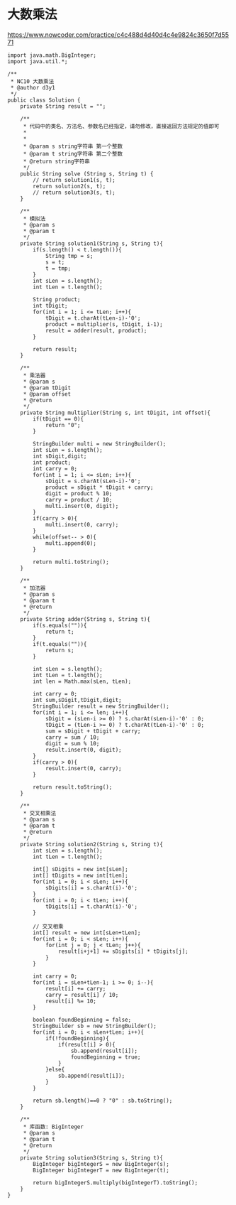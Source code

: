# 大数乘法
https://www.nowcoder.com/practice/c4c488d4d40d4c4e9824c3650f7d5571

    import java.math.BigInteger;
    import java.util.*;
    
    /**
     * NC10 大数乘法
     * @author d3y1
     */
    public class Solution {
        private String result = "";
    
        /**
         * 代码中的类名、方法名、参数名已经指定，请勿修改，直接返回方法规定的值即可
         *
         *
         * @param s string字符串 第一个整数
         * @param t string字符串 第二个整数
         * @return string字符串
         */
        public String solve (String s, String t) {
            // return solution1(s, t);
            return solution2(s, t);
            // return solution3(s, t);
        }
    
        /**
         * 模拟法
         * @param s
         * @param t
         */
        private String solution1(String s, String t){
            if(s.length() < t.length()){
                String tmp = s;
                s = t;
                t = tmp;
            }
            int sLen = s.length();
            int tLen = t.length();
    
            String product;
            int tDigit;
            for(int i = 1; i <= tLen; i++){
                tDigit = t.charAt(tLen-i)-'0';
                product = multiplier(s, tDigit, i-1);
                result = adder(result, product);
            }
    
            return result;
        }
    
        /**
         * 乘法器
         * @param s
         * @param tDigit
         * @param offset
         * @return
         */
        private String multiplier(String s, int tDigit, int offset){
            if(tDigit == 0){
                return "0";
            }
    
            StringBuilder multi = new StringBuilder();
            int sLen = s.length();
            int sDigit,digit;
            int product;
            int carry = 0;
            for(int i = 1; i <= sLen; i++){
                sDigit = s.charAt(sLen-i)-'0';
                product = sDigit * tDigit + carry;
                digit = product % 10;
                carry = product / 10;
                multi.insert(0, digit);
            }
            if(carry > 0){
                multi.insert(0, carry);
            }
            while(offset-- > 0){
                multi.append(0);
            }
    
            return multi.toString();
        }
    
        /**
         * 加法器
         * @param s
         * @param t
         * @return
         */
        private String adder(String s, String t){
            if(s.equals("")){
                return t;
            }
            if(t.equals("")){
                return s;
            }
    
            int sLen = s.length();
            int tLen = t.length();
            int len = Math.max(sLen, tLen);
    
            int carry = 0;
            int sum,sDigit,tDigit,digit;
            StringBuilder result = new StringBuilder();
            for(int i = 1; i <= len; i++){
                sDigit = (sLen-i >= 0) ? s.charAt(sLen-i)-'0' : 0;
                tDigit = (tLen-i >= 0) ? t.charAt(tLen-i)-'0' : 0;
                sum = sDigit + tDigit + carry;
                carry = sum / 10;
                digit = sum % 10;
                result.insert(0, digit);
            }
            if(carry > 0){
                result.insert(0, carry);
            }
    
            return result.toString();
        }
    
        /**
         * 交叉相乘法
         * @param s
         * @param t
         * @return
         */
        private String solution2(String s, String t){
            int sLen = s.length();
            int tLen = t.length();
    
            int[] sDigits = new int[sLen];
            int[] tDigits = new int[tLen];
            for(int i = 0; i < sLen; i++){
                sDigits[i] = s.charAt(i)-'0';
            }
            for(int i = 0; i < tLen; i++){
                tDigits[i] = t.charAt(i)-'0';
            }
    
            // 交叉相乘
            int[] result = new int[sLen+tLen];
            for(int i = 0; i < sLen; i++){
                for(int j = 0; j < tLen; j++){
                    result[i+j+1] += sDigits[i] * tDigits[j];
                }
            }
    
            int carry = 0;
            for(int i = sLen+tLen-1; i >= 0; i--){
                result[i] += carry;
                carry = result[i] / 10;
                result[i] %= 10;
            }
    
            boolean foundBeginning = false;
            StringBuilder sb = new StringBuilder();
            for(int i = 0; i < sLen+tLen; i++){
                if(!foundBeginning){
                    if(result[i] > 0){
                        sb.append(result[i]);
                        foundBeginning = true;
                    }
                }else{
                    sb.append(result[i]);
                }
            }
    
            return sb.length()==0 ? "0" : sb.toString();
        }
    
        /**
         * 库函数: BigInteger
         * @param s
         * @param t
         * @return
         */
        private String solution3(String s, String t){
            BigInteger bigIntegerS = new BigInteger(s);
            BigInteger bigIntegerT = new BigInteger(t);
    
            return bigIntegerS.multiply(bigIntegerT).toString();
        }
    }
    

